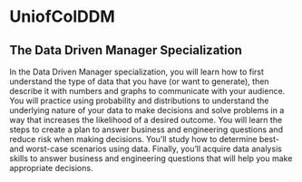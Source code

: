 # UniofColDDM
## The Data Driven Manager Specialization

In the Data Driven Manager specialization, you will learn how to first understand the type of data that you have (or want to generate), then describe it with numbers and graphs to communicate with your audience. You will practice using probability and distributions to understand the underlying nature of your data to make decisions and solve problems in a way that increases the likelihood of a desired outcome. You will learn the steps to create a plan to answer business and engineering questions and reduce risk when making decisions. You’ll study how to determine best- and worst-case scenarios using data. Finally, you’ll acquire data analysis skills to answer business and engineering questions that will help you make appropriate decisions. 
